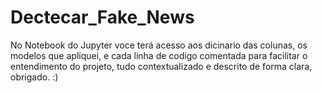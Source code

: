 # Dectecar_Fake_News
No Notebook do Jupyter voce terá acesso aos dicinario das colunas, os modelos que apliquei, e cada linha de codigo comentada para facilitar o entendimento do projeto, tudo contextualizado e descrito de forma clara, obrigado. :)

